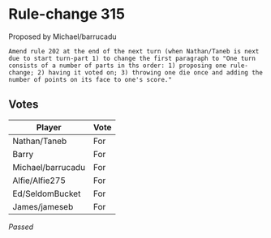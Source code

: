 # Rule-change 315

Proposed by Michael/barrucadu

```
Amend rule 202 at the end of the next turn (when Nathan/Taneb is next due to start turn-part 1) to change the first paragraph to "One turn consists of a number of parts in ths order: 1) proposing one rule-change; 2) having it voted on; 3) throwing one die once and adding the number of points on its face to one's score."
```

## Votes

| Player            | Vote     |
|-------------------|----------|
| Nathan/Taneb      | For      |
| Barry             | For      |
| Michael/barrucadu | For      |
| Alfie/Alfie275    | For      |
| Ed/SeldomBucket   | For      |
| James/jameseb     | For      |

*Passed*
